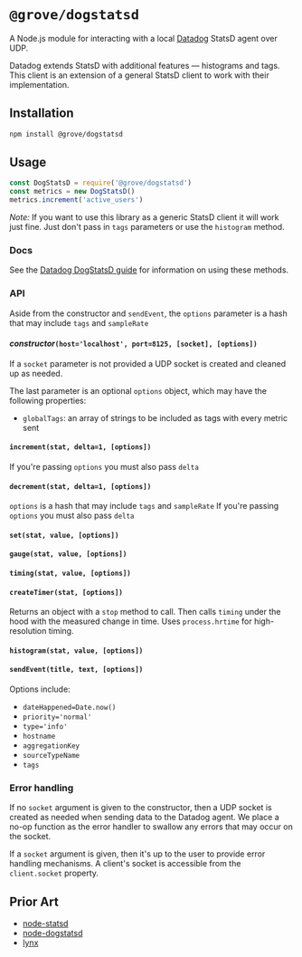 # `@grove/dogstatsd`

A Node.js module for interacting with a local [Datadog](http://www.datadoghq.com) StatsD agent over UDP.

Datadog extends StatsD with additional features — histograms and tags. This client is an extension of a general StatsD client to work with their implementation.

## Installation

```sh
npm install @grove/dogstatsd
```

## Usage

```js
const DogStatsD = require('@grove/dogstatsd')
const metrics = new DogStatsD()
metrics.increment('active_users')
```

*Note:* If you want to use this library as a generic StatsD client it will work just fine. Just don't pass in `tags` parameters or use the `histogram` method.

### Docs
See the [Datadog DogStatsD guide](http://docs.datadoghq.com/guides/dogstatsd/) for information on using these methods.

### API

Aside from the constructor and `sendEvent`, the `options` parameter is a hash that may include `tags` and `sampleRate`

#### *constructor*`(host='localhost', port=8125, [socket], [options])`
If a `socket` parameter is not provided a UDP socket is created and cleaned up as needed.

The last parameter is an optional `options` object, which may have the following properties:

- `globalTags`: an array of strings to be included as tags with every metric sent

#### `increment(stat, delta=1, [options])`
If you're passing `options` you must also pass  `delta`

#### `decrement(stat, delta=1, [options])`
`options` is a hash that may include `tags` and `sampleRate`
If you're passing `options` you must also pass  `delta`

#### `set(stat, value, [options])`

#### `gauge(stat, value, [options])`

#### `timing(stat, value, [options])`

#### `createTimer(stat, [options])`
Returns an object with a `stop` method to call. Then calls `timing` under the hood with the measured change in time. Uses `process.hrtime` for high-resolution timing.

#### `histogram(stat, value, [options])`

#### `sendEvent(title, text, [options])`
Options include:

- `dateHappened=Date.now()`
- `priority='normal'`
- `type='info'`
- `hostname`
- `aggregationKey`
- `sourceTypeName`
- `tags`

### Error handling
If no `socket` argument is given to the constructor, then a UDP socket is created as needed when sending data to the Datadog agent. We place a no-op function as the error handler to swallow any errors that may occur on the socket.

If a `socket` argument is given, then it's up to the user to provide error handling mechanisms. A client's socket is accessible from the `client.socket` property.

## Prior Art
- [node-statsd](https://github.com/sivy/node-statsd)
- [node-dogstatsd](https://github.com/joybro/node-dogstatsd)
- [lynx](https://github.com/dscape/lynx)

